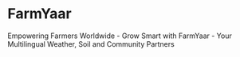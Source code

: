# FarmYaar
Empowering Farmers Worldwide - Grow Smart with FarmYaar - Your Multilingual Weather, Soil and Community Partners
